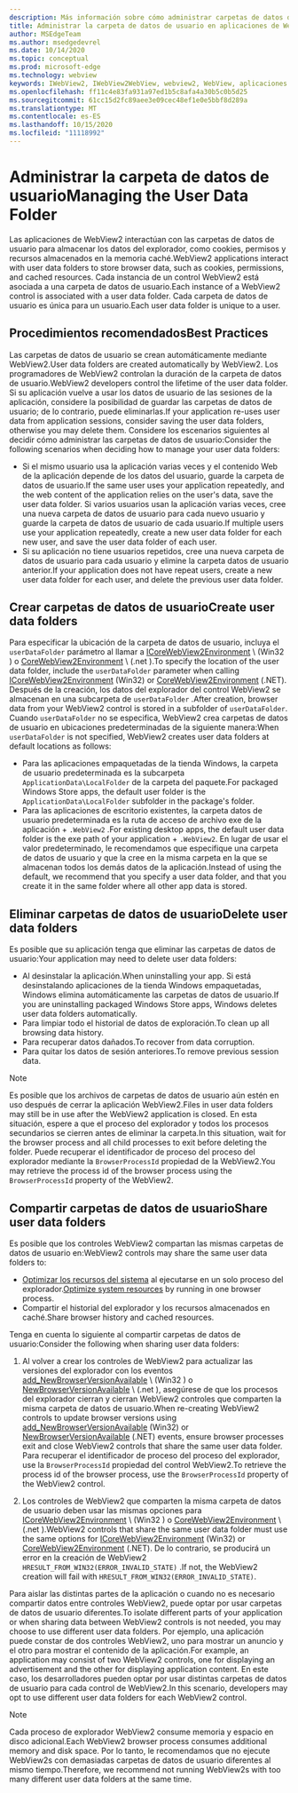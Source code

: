 ```yaml
---
description: Más información sobre cómo administrar carpetas de datos de usuario en aplicaciones de WebView2
title: Administrar la carpeta de datos de usuario en aplicaciones de WebView2.
author: MSEdgeTeam
ms.author: msedgedevrel
ms.date: 10/14/2020
ms.topic: conceptual
ms.prod: microsoft-edge
ms.technology: webview
keywords: IWebView2, IWebView2WebView, webview2, WebView, aplicaciones Win32, Win32, Edge, ICoreWebView2, ICoreWebView2Host, control browser, HTML Edge, carpeta de datos de usuario
ms.openlocfilehash: ff11c4e83fa931a97ed1b5c8afa4a30b5c0b5d25
ms.sourcegitcommit: 61cc15d2fc89aee3e09cec48ef1e0e5bbf8d289a
ms.translationtype: MT
ms.contentlocale: es-ES
ms.lasthandoff: 10/15/2020
ms.locfileid: "11118992"
---
```

# <span data-ttu-id="cb22f-104">Administrar la carpeta de datos de usuario</span><span class="sxs-lookup"><span data-stu-id="cb22f-104">Managing the User Data Folder</span></span>  

<span data-ttu-id="cb22f-105">Las aplicaciones de WebView2 interactúan con las carpetas de datos de usuario para almacenar los datos del explorador, como cookies, permisos y recursos almacenados en la memoria caché.</span><span class="sxs-lookup"><span data-stu-id="cb22f-105">WebView2 applications interact with user data folders to store browser data, such as cookies, permissions, and cached resources.</span></span>  <span data-ttu-id="cb22f-106">Cada instancia de un control WebView2 está asociada a una carpeta de datos de usuario.</span><span class="sxs-lookup"><span data-stu-id="cb22f-106">Each instance of a WebView2 control is associated with a user data folder.</span></span>  <span data-ttu-id="cb22f-107">Cada carpeta de datos de usuario es única para un usuario.</span><span class="sxs-lookup"><span data-stu-id="cb22f-107">Each user data folder is unique to a user.</span></span>  

## <span data-ttu-id="cb22f-108">Procedimientos recomendados</span><span class="sxs-lookup"><span data-stu-id="cb22f-108">Best Practices</span></span>  

<span data-ttu-id="cb22f-109">Las carpetas de datos de usuario se crean automáticamente mediante WebView2.</span><span class="sxs-lookup"><span data-stu-id="cb22f-109">User data folders are created automatically by WebView2.</span></span>  <span data-ttu-id="cb22f-110">Los programadores de WebView2 controlan la duración de la carpeta de datos de usuario.</span><span class="sxs-lookup"><span data-stu-id="cb22f-110">WebView2 developers control the lifetime of the user data folder.</span></span>  <span data-ttu-id="cb22f-111">Si su aplicación vuelve a usar los datos de usuario de las sesiones de la aplicación, considere la posibilidad de guardar las carpetas de datos de usuario; de lo contrario, puede eliminarlas.</span><span class="sxs-lookup"><span data-stu-id="cb22f-111">If your application re-uses user data from application sessions, consider saving the user data folders, otherwise you may delete them.</span></span>  <span data-ttu-id="cb22f-112">Considere los escenarios siguientes al decidir cómo administrar las carpetas de datos de usuario:</span><span class="sxs-lookup"><span data-stu-id="cb22f-112">Consider the following scenarios when deciding how to manage your user data folders:</span></span>  

*   <span data-ttu-id="cb22f-113">Si el mismo usuario usa la aplicación varias veces y el contenido Web de la aplicación depende de los datos del usuario, guarde la carpeta de datos de usuario.</span><span class="sxs-lookup"><span data-stu-id="cb22f-113">If the same user uses your application repeatedly, and the web content of the application relies on the user's data, save the user data folder.</span></span>  <span data-ttu-id="cb22f-114">Si varios usuarios usan la aplicación varias veces, cree una nueva carpeta de datos de usuario para cada nuevo usuario y guarde la carpeta de datos de usuario de cada usuario.</span><span class="sxs-lookup"><span data-stu-id="cb22f-114">If multiple users use your application repeatedly, create a new user data folder for each new user, and save the user data folder of each user.</span></span>
*   <span data-ttu-id="cb22f-115">Si su aplicación no tiene usuarios repetidos, cree una nueva carpeta de datos de usuario para cada usuario y elimine la carpeta datos de usuario anterior.</span><span class="sxs-lookup"><span data-stu-id="cb22f-115">If your application does not have repeat users, create a new user data folder for each user, and delete the previous user data folder.</span></span>  

## <span data-ttu-id="cb22f-116">Crear carpetas de datos de usuario</span><span class="sxs-lookup"><span data-stu-id="cb22f-116">Create user data folders</span></span>  

<span data-ttu-id="cb22f-117">Para especificar la ubicación de la carpeta de datos de usuario, incluya el `userDataFolder` parámetro al llamar a [ICoreWebView2Environment](/microsoft-edge/webview2/reference/win32/icorewebview2environment) \ (Win32 \) o [CoreWebView2Environment](/dotnet/api/microsoft.web.webview2.core.corewebview2environment) \ (.net \).</span><span class="sxs-lookup"><span data-stu-id="cb22f-117">To specify the location of the user data folder, include the `userDataFolder` parameter when calling [ICoreWebView2Environment](/microsoft-edge/webview2/reference/win32/icorewebview2environment) \(Win32\) or [CoreWebView2Environment](/dotnet/api/microsoft.web.webview2.core.corewebview2environment) \(.NET\).</span></span>  <span data-ttu-id="cb22f-118">Después de la creación, los datos del explorador del control WebView2 se almacenan en una subcarpeta de `userDataFolder` .</span><span class="sxs-lookup"><span data-stu-id="cb22f-118">After creation, browser data from your WebView2 control is stored in a subfolder of `userDataFolder`.</span></span>  <span data-ttu-id="cb22f-119">Cuando `userDataFolder` no se especifica, WebView2 crea carpetas de datos de usuario en ubicaciones predeterminadas de la siguiente manera:</span><span class="sxs-lookup"><span data-stu-id="cb22f-119">When `userDataFolder` is not specified, WebView2 creates user data folders at default locations as follows:</span></span>  

*   <span data-ttu-id="cb22f-120">Para las aplicaciones empaquetadas de la tienda Windows, la carpeta de usuario predeterminada es la subcarpeta `ApplicationData\LocalFolder` de la carpeta del paquete.</span><span class="sxs-lookup"><span data-stu-id="cb22f-120">For packaged Windows Store apps, the default user folder is the `ApplicationData\LocalFolder` subfolder in the package's  folder.</span></span>  
*   <span data-ttu-id="cb22f-121">Para las aplicaciones de escritorio existentes, la carpeta datos de usuario predeterminada es la ruta de acceso de archivo exe de la aplicación + `.WebView2` .</span><span class="sxs-lookup"><span data-stu-id="cb22f-121">For existing desktop apps, the default user data folder is the exe path of your application + `.WebView2`.</span></span>  <span data-ttu-id="cb22f-122">En lugar de usar el valor predeterminado, le recomendamos que especifique una carpeta de datos de usuario y que la cree en la misma carpeta en la que se almacenan todos los demás datos de la aplicación.</span><span class="sxs-lookup"><span data-stu-id="cb22f-122">Instead of using the default, we recommend that you specify a user data folder, and that you create it in the same folder where all other app data is stored.</span></span>  

## <span data-ttu-id="cb22f-123">Eliminar carpetas de datos de usuario</span><span class="sxs-lookup"><span data-stu-id="cb22f-123">Delete user data folders</span></span>  

<span data-ttu-id="cb22f-124">Es posible que su aplicación tenga que eliminar las carpetas de datos de usuario:</span><span class="sxs-lookup"><span data-stu-id="cb22f-124">Your application may need to delete user data folders:</span></span>  

*   <span data-ttu-id="cb22f-125">Al desinstalar la aplicación.</span><span class="sxs-lookup"><span data-stu-id="cb22f-125">When uninstalling your app.</span></span>  <span data-ttu-id="cb22f-126">Si está desinstalando aplicaciones de la tienda Windows empaquetadas, Windows elimina automáticamente las carpetas de datos de usuario.</span><span class="sxs-lookup"><span data-stu-id="cb22f-126">If you are uninstalling packaged Windows Store apps, Windows deletes user data folders automatically.</span></span>  
*   <span data-ttu-id="cb22f-127">Para limpiar todo el historial de datos de exploración.</span><span class="sxs-lookup"><span data-stu-id="cb22f-127">To clean up all browsing data history.</span></span>  
*   <span data-ttu-id="cb22f-128">Para recuperar datos dañados.</span><span class="sxs-lookup"><span data-stu-id="cb22f-128">To recover from data corruption.</span></span>  
*   <span data-ttu-id="cb22f-129">Para quitar los datos de sesión anteriores.</span><span class="sxs-lookup"><span data-stu-id="cb22f-129">To remove previous session data.</span></span>  

> [!NOTE]
> <span data-ttu-id="cb22f-130">Es posible que los archivos de carpetas de datos de usuario aún estén en uso después de cerrar la aplicación WebView2.</span><span class="sxs-lookup"><span data-stu-id="cb22f-130">Files in user data folders may still be in use after the WebView2 application is closed.</span></span>  <span data-ttu-id="cb22f-131">En esta situación, espere a que el proceso del explorador y todos los procesos secundarios se cierren antes de eliminar la carpeta.</span><span class="sxs-lookup"><span data-stu-id="cb22f-131">In this situation, wait for the browser process and all child processes to exit before deleting the folder.</span></span>  <span data-ttu-id="cb22f-132">Puede recuperar el identificador de proceso del proceso del explorador mediante la `BrowserProcessId` propiedad de la WebView2.</span><span class="sxs-lookup"><span data-stu-id="cb22f-132">You may retrieve the process id of the browser process using the `BrowserProcessId` property of the WebView2.</span></span>  

## <span data-ttu-id="cb22f-133">Compartir carpetas de datos de usuario</span><span class="sxs-lookup"><span data-stu-id="cb22f-133">Share user data folders</span></span>  

<span data-ttu-id="cb22f-134">Es posible que los controles WebView2 compartan las mismas carpetas de datos de usuario en:</span><span class="sxs-lookup"><span data-stu-id="cb22f-134">WebView2 controls may share the same user data folders to:</span></span>  

*   <span data-ttu-id="cb22f-135">[Optimizar los recursos del sistema](../concepts/process-model.md) al ejecutarse en un solo proceso del explorador.</span><span class="sxs-lookup"><span data-stu-id="cb22f-135">[Optimize system resources](../concepts/process-model.md) by running in one browser process.</span></span>  
*   <span data-ttu-id="cb22f-136">Compartir el historial del explorador y los recursos almacenados en caché.</span><span class="sxs-lookup"><span data-stu-id="cb22f-136">Share browser history and cached resources.</span></span>  

<span data-ttu-id="cb22f-137">Tenga en cuenta lo siguiente al compartir carpetas de datos de usuario:</span><span class="sxs-lookup"><span data-stu-id="cb22f-137">Consider the following when sharing user data folders:</span></span>  

1.  <span data-ttu-id="cb22f-138">Al volver a crear los controles de WebView2 para actualizar las versiones del explorador con los eventos [add_NewBrowserVersionAvailable](/microsoft-edge/webview2/reference/win32/icorewebview2environment#add_newbrowserversionavailable) \ (Win32 \) o [NewBrowserVersionAvailable](/dotnet/api/microsoft.web.webview2.core.corewebview2environment.newbrowserversionavailable) \ (.net \), asegúrese de que los procesos del explorador cierran y cierran WebView2 controles que comparten la misma carpeta de datos de usuario.</span><span class="sxs-lookup"><span data-stu-id="cb22f-138">When re-creating WebView2 controls to update browser versions using [add_NewBrowserVersionAvailable](/microsoft-edge/webview2/reference/win32/icorewebview2environment#add_newbrowserversionavailable) \(Win32\) or [NewBrowserVersionAvailable](/dotnet/api/microsoft.web.webview2.core.corewebview2environment.newbrowserversionavailable) \(.NET\) events, ensure browser processes exit and close WebView2 controls that share the same user data folder.</span></span>  <span data-ttu-id="cb22f-139">Para recuperar el identificador de proceso del proceso del explorador, use la `BrowserProcessId` propiedad del control WebView2.</span><span class="sxs-lookup"><span data-stu-id="cb22f-139">To retrieve the process id of the browser process, use the `BrowserProcessId` property of the WebView2 control.</span></span>  

2.  <span data-ttu-id="cb22f-140">Los controles de WebView2 que comparten la misma carpeta de datos de usuario deben usar las mismas opciones para [ICoreWebView2Environment](/microsoft-edge/webview2/reference/win32/icorewebview2environment) \ (Win32 \) o [CoreWebView2Environment](/dotnet/api/microsoft.web.webview2.core.corewebview2environment) \ (.net \).</span><span class="sxs-lookup"><span data-stu-id="cb22f-140">WebView2 controls that share the same user data folder must use the same options for [ICoreWebView2Environment](/microsoft-edge/webview2/reference/win32/icorewebview2environment) \(Win32\) or [CoreWebView2Environment](/dotnet/api/microsoft.web.webview2.core.corewebview2environment) \(.NET\).</span></span>  <span data-ttu-id="cb22f-141">De lo contrario, se producirá un error en la creación de WebView2 `HRESULT_FROM_WIN32(ERROR_INVALID_STATE)` .</span><span class="sxs-lookup"><span data-stu-id="cb22f-141">If not, the WebView2 creation will fail with `HRESULT_FROM_WIN32(ERROR_INVALID_STATE)`.</span></span>  

<span data-ttu-id="cb22f-142">Para aislar las distintas partes de la aplicación o cuando no es necesario compartir datos entre controles WebView2, puede optar por usar carpetas de datos de usuario diferentes.</span><span class="sxs-lookup"><span data-stu-id="cb22f-142">To isolate different parts of your application or when sharing data between WebView2 controls is not needed, you may choose to use different user data folders.</span></span>  <span data-ttu-id="cb22f-143">Por ejemplo, una aplicación puede constar de dos controles WebView2, uno para mostrar un anuncio y el otro para mostrar el contenido de la aplicación.</span><span class="sxs-lookup"><span data-stu-id="cb22f-143">For example, an application may consist of two WebView2 controls, one for displaying an advertisement and the other for displaying application content.</span></span>  <span data-ttu-id="cb22f-144">En este caso, los desarrolladores pueden optar por usar distintas carpetas de datos de usuario para cada control de WebView2.</span><span class="sxs-lookup"><span data-stu-id="cb22f-144">In this scenario, developers may opt to use different user data folders for each WebView2 control.</span></span>  

> [!NOTE]
> <span data-ttu-id="cb22f-145">Cada proceso de explorador WebView2 consume memoria y espacio en disco adicional.</span><span class="sxs-lookup"><span data-stu-id="cb22f-145">Each WebView2 browser process consumes additional memory and disk space.</span></span>  <span data-ttu-id="cb22f-146">Por lo tanto, le recomendamos que no ejecute WebView2s con demasiadas carpetas de datos de usuario diferentes al mismo tiempo.</span><span class="sxs-lookup"><span data-stu-id="cb22f-146">Therefore, we recommend not running WebView2s with too many different user data folders at the same time.</span></span>  
